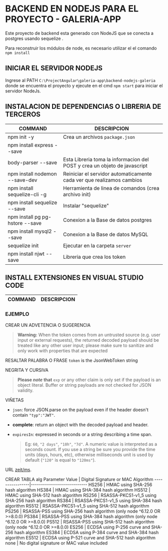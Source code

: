 BACKEND EN NODEJS PARA EL PROYECTO - GALERIA-APP
======================================================
Este proyecto de backend esta generado con NodeJS 
que se conecta a postgres usando sequelize .

Para reconstruir los módulos de node, es necesario utilizar el  el comando `npm install`


INICIAR EL SERVIDOR NODEJS
------------------------------------------------------
Ingrese al PATH `C:\ProjectAngular\galeria-app\backend-nodejs-galeria` donde se encuentra el proyecto y ejecute en el cmd `npm start` para iniciar el servidor NodeJs.


INSTALACION DE DEPENDENCIAS O LIBRERIA DE TERCEROS
------------------------------------------------------

COMMAND | DESCRIPCION
----------------|----------------------------
npm init -y | Crea un archivos `package.json`
npm install express --save |
body-parser --save | Esta Libreria toma la informacion del POST y crea un objeto de javascript
npm install nodemon --save-dev | Reiniciar el servidor automaticamente cada ver que realizamos cambios
npm install sequelize-cli -g | Herramienta de linea de comandos (crea archivo init)
npm install sequelize --save | Instalar "sequelize"
npm install pg pg-hstore --save | Conexion a la Base de datos postgres
npm install mysql2 --save | Conexion a la Base de datos MySQL
sequelize init | Ejecutar en la carpeta `server`
npm install njwt --save | Libreria que crea los token




INSTALL EXTENSIONES EN VISUAL STUDIO  CODE
------------------------------------------------------
COMMAND | DESCRIPCION
----------------|----------------------------



















### EJEMPLO

CREAR UN ADVETENCIA O SUGERENCIA
> __Warning:__ When the token comes from an untrusted source (e.g. user input or external requests), the returned decoded payload should be treated like any other user input; please make sure to sanitize and only work with properties that are expected

RESALTAR PALABRA O FRASE
`token` is the JsonWebToken string

NEGRITA Y CURSIVA
> **Please _note_ that** `exp` or any other claim is only set if the payload is an object literal. Buffer or string payloads are not checked for JSON validity.

VIÑETAS
* `json`: force JSON.parse on the payload even if the header doesn't contain `"typ":"JWT"`.
* **complete**: return an object with the decoded payload and header.

* `expiresIn`: expressed in seconds or a string describing a time span.
  > Eg: `60`, `"2 days"`, `"10h"`, `"7d"`. A numeric value is interpreted as a seconds count. If you use a string be sure you provide the time units (days, hours, etc), otherwise milliseconds unit is used by default (`"120"` is equal to `"120ms"`).

URL
[zeit/ms](https://github.com/zeit/ms). 

CREAR TABLA
alg Parameter Value | Digital Signature or MAC Algorithm
----------------|----------------------------
HS256 | HMAC using SHA-256 hash algorithm
HS384 | HMAC using SHA-384 hash algorithm
HS512 | HMAC using SHA-512 hash algorithm
RS256 | RSASSA-PKCS1-v1_5 using SHA-256 hash algorithm
RS384 | RSASSA-PKCS1-v1_5 using SHA-384 hash algorithm
RS512 | RSASSA-PKCS1-v1_5 using SHA-512 hash algorithm
PS256 | RSASSA-PSS using SHA-256 hash algorithm (only node ^6.12.0 OR >=8.0.0)
PS384 | RSASSA-PSS using SHA-384 hash algorithm (only node ^6.12.0 OR >=8.0.0)
PS512 | RSASSA-PSS using SHA-512 hash algorithm (only node ^6.12.0 OR >=8.0.0)
ES256 | ECDSA using P-256 curve and SHA-256 hash algorithm
ES384 | ECDSA using P-384 curve and SHA-384 hash algorithm
ES512 | ECDSA using P-521 curve and SHA-512 hash algorithm
none | No digital signature or MAC value included